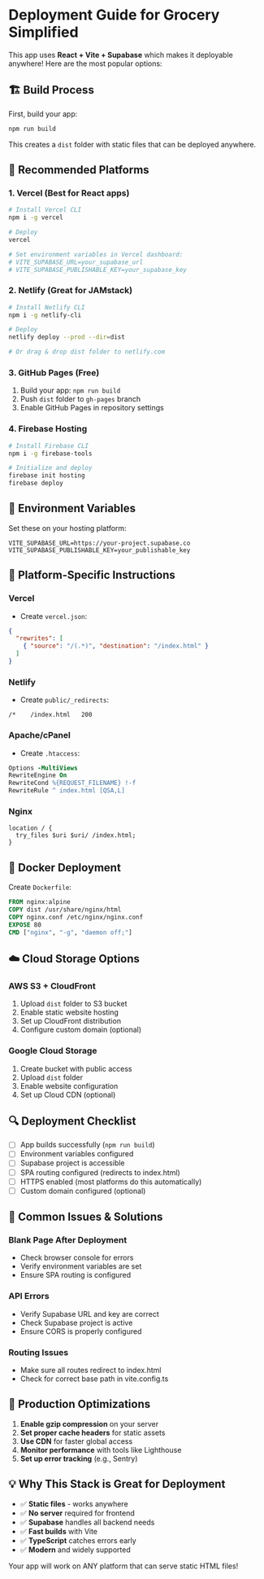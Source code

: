 # Deployment Guide for Grocery Simplified

This app uses **React + Vite + Supabase** which makes it deployable anywhere! Here are the most popular options:

## 🏗️ Build Process

First, build your app:
```bash
npm run build
```
This creates a `dist` folder with static files that can be deployed anywhere.

## 🌟 Recommended Platforms

### 1. **Vercel (Best for React apps)**
```bash
# Install Vercel CLI
npm i -g vercel

# Deploy
vercel

# Set environment variables in Vercel dashboard:
# VITE_SUPABASE_URL=your_supabase_url
# VITE_SUPABASE_PUBLISHABLE_KEY=your_supabase_key
```

### 2. **Netlify (Great for JAMstack)**
```bash
# Install Netlify CLI
npm i -g netlify-cli

# Deploy
netlify deploy --prod --dir=dist

# Or drag & drop dist folder to netlify.com
```

### 3. **GitHub Pages (Free)**
1. Build your app: `npm run build`
2. Push `dist` folder to `gh-pages` branch
3. Enable GitHub Pages in repository settings

### 4. **Firebase Hosting**
```bash
# Install Firebase CLI
npm i -g firebase-tools

# Initialize and deploy
firebase init hosting
firebase deploy
```

## 🔧 Environment Variables

Set these on your hosting platform:
```
VITE_SUPABASE_URL=https://your-project.supabase.co
VITE_SUPABASE_PUBLISHABLE_KEY=your_publishable_key
```

## 📱 Platform-Specific Instructions

### **Vercel**
- Create `vercel.json`:
```json
{
  "rewrites": [
    { "source": "/(.*)", "destination": "/index.html" }
  ]
}
```

### **Netlify**
- Create `public/_redirects`:
```
/*    /index.html   200
```

### **Apache/cPanel**
- Create `.htaccess`:
```apache
Options -MultiViews
RewriteEngine On
RewriteCond %{REQUEST_FILENAME} !-f
RewriteRule ^ index.html [QSA,L]
```

### **Nginx**
```nginx
location / {
  try_files $uri $uri/ /index.html;
}
```

## 🐳 Docker Deployment

Create `Dockerfile`:
```dockerfile
FROM nginx:alpine
COPY dist /usr/share/nginx/html
COPY nginx.conf /etc/nginx/nginx.conf
EXPOSE 80
CMD ["nginx", "-g", "daemon off;"]
```

## ☁️ Cloud Storage Options

### **AWS S3 + CloudFront**
1. Upload `dist` folder to S3 bucket
2. Enable static website hosting
3. Set up CloudFront distribution
4. Configure custom domain (optional)

### **Google Cloud Storage**
1. Create bucket with public access
2. Upload `dist` folder
3. Enable website configuration
4. Set up Cloud CDN (optional)

## 🔍 Deployment Checklist

- [ ] App builds successfully (`npm run build`)
- [ ] Environment variables configured
- [ ] Supabase project is accessible
- [ ] SPA routing configured (redirects to index.html)
- [ ] HTTPS enabled (most platforms do this automatically)
- [ ] Custom domain configured (optional)

## 🚨 Common Issues & Solutions

### **Blank Page After Deployment**
- Check browser console for errors
- Verify environment variables are set
- Ensure SPA routing is configured

### **API Errors**
- Verify Supabase URL and key are correct
- Check Supabase project is active
- Ensure CORS is properly configured

### **Routing Issues**
- Make sure all routes redirect to index.html
- Check for correct base path in vite.config.ts

## 🎯 Production Optimizations

1. **Enable gzip compression** on your server
2. **Set proper cache headers** for static assets
3. **Use CDN** for faster global access
4. **Monitor performance** with tools like Lighthouse
5. **Set up error tracking** (e.g., Sentry)

## 💡 Why This Stack is Great for Deployment

- ✅ **Static files** - works anywhere
- ✅ **No server** required for frontend
- ✅ **Supabase** handles all backend needs
- ✅ **Fast builds** with Vite
- ✅ **TypeScript** catches errors early
- ✅ **Modern** and widely supported

Your app will work on ANY platform that can serve static HTML files!
